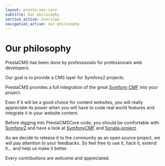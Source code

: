 ```yaml
---
layout: presta-cms-core
subtitle: Our philosophy
section_active: overview
navigation_active: our-philosophy
---
```


# Our philosophy

PrestaCMS has been done by professionals for professionals web developers.

Our goal is to provide a CMS layer for Symfony2 projects.

PrestaCMS provides a full integration of the great [Symfony CMF][2] into your project.

Even if it will be a good choice for content websites, you will really appreciate its power
when you will have to code real world features and integrate it in your website content.

Before digging into PrestaCMSCore code, you should be comfortable with [Symfony2][1] and have a look
at [SymfonyCMF][2] and [Sonata-project][3].

As we decide to release it to the community as an open source project, we will pay attention
to your feedbacks. So feel free to use it, hack it, extend it... and help us make it better.

Every contributions are welcome and appreciated.

[1]: http://symfony.com/
[2]: http://cmf.symfony.com/about
[3]: http://sonata-project.org/bundles/
